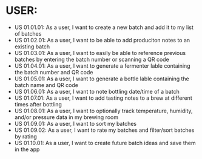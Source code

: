 # USER:
- US 01.01.01: As a user, I want to create a new batch and add it to my list of batches
- US 01.02.01: As a user, I want to be able to add produciton notes to an existing batch
- US 01.03.01: As a user, I want to easily be able to reference previous batches by entering the batch number or scanning a QR code
- US 01.04.01: As a user, I want to generate a fermenter lable containing the batch number and QR code
- US 01.05.01: As a user, I want to generate a bottle lable containing the batch name and QR code
- US 01.06.01: As a user, I want to note bottling date/time of a batch
- US 01.07.01: As a user, I want to add tasting notes to a brew at different times after bottling
- US 01.08.01: As a user, I want to optionally track temperature, humidity, and/or pressure data in my brewing room 
- US 01.09.01: As a user, I want to sort my batches
- US 01.09.02: As a user, I want to rate my batches and filter/sort batches by rating
- US 01.10.01: As a user, I want to create future batch ideas and save them in the app
